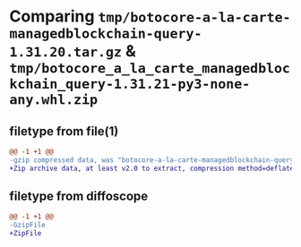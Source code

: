 # Comparing `tmp/botocore-a-la-carte-managedblockchain-query-1.31.20.tar.gz` & `tmp/botocore_a_la_carte_managedblockchain_query-1.31.21-py3-none-any.whl.zip`

## filetype from file(1)

```diff
@@ -1 +1 @@
-gzip compressed data, was "botocore-a-la-carte-managedblockchain-query-1.31.20.tar", last modified: Sat Aug  5 01:13:26 2023, max compression
+Zip archive data, at least v2.0 to extract, compression method=deflate
```

## filetype from diffoscope

```diff
@@ -1 +1 @@
-GzipFile
+ZipFile
```

